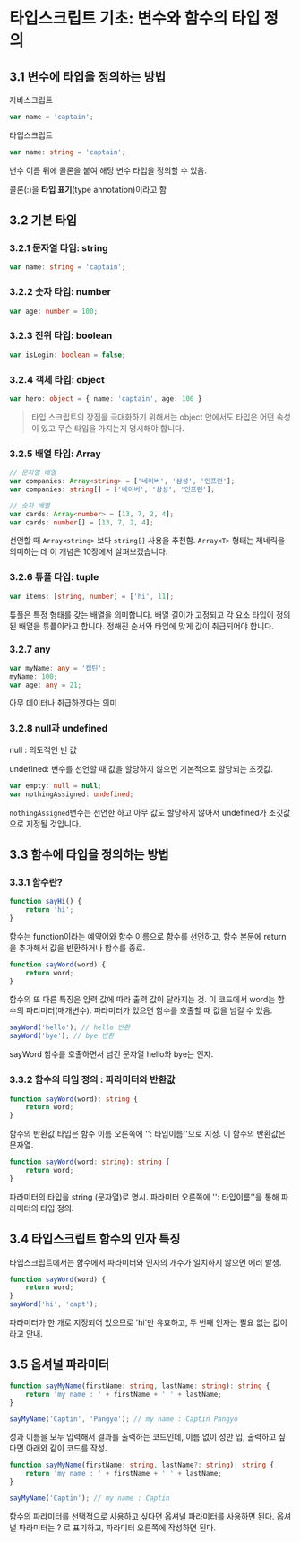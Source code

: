 # 타입스크립트 기초: 변수와 함수의 타입 정의

## 3.1 변수에 타입을 정의하는 방법

자바스크립트

```javascript
var name = 'captain';
```

타입스크립트

```typescript
var name: string = 'captain';
```

변수 이름 뒤에 콜론을 붙여 해당 변수 타입을 정의할 수 있음.

콜론(:)을 **타입 표기**(type annotation)이라고 함



## 3.2 기본 타입

### 3.2.1 문자열 타입: string

```typescript
var name: string = 'captain';
```

### 3.2.2 숫자 타입: number

```typescript
var age: number = 100;
```

### 3.2.3 진위 타입: boolean

```typescript
var isLogin: boolean = false;
```

### 3.2.4 객체 타입: object

```typescript
var hero: object = { name: 'captain', age: 100 }
```

> 타입 스크립트의 장점을 극대화하기 위해서는 object 안에서도 타입은 어떤 속성이 있고 무슨 타입을 가지는지 명시해야 합니다. 

### 3.2.5 배열 타입: Array

```typescript
// 문자열 배열
var companies: Array<string> = ['네이버', '삼성', '인프런'];
var companies: string[] = ['네이버', '삼성', '인프런'];

// 숫자 배열
var cards: Array<number> = [13, 7, 2, 4];
var cards: number[] = [13, 7, 2, 4];
```

선언할 때 `Array<string>` 보다 `string[]` 사용을 추천함. `Array<T>` 형태는 제네릭을 의미하는 데 이 개념은 10장에서 살펴보겠습니다.

### 3.2.6 튜플 타입: tuple

```typescript
var items: [string, number] = ['hi', 11];
```

튜플은 특정 형태를 갖는 배열을 의미합니다. 배열 길이가 고정되고 각 요소 타입이 정의된 배열을 튜플이라고 합니다. 정해진 순서와 타입에 맞게 값이 취급되어야 합니다.

### 3.2.7 any

```typescript
var myName: any = '캡틴';
myName: 100;
var age: any = 21;
```

아무 데이터나 취급하겠다는 의미

### 3.2.8 null과 undefined

null : 의도적인 빈 값

undefined: 변수를 선언할 때 값을 할당하지 않으면 기본적으로 할당되는 초깃값. 

```typescript
var empty: null = null;
var nothingAssigned: undefined;
```

`nothingAssigned`변수는 선언한 하고 아무 값도 할당하지 않아서 undefined가 초깃값으로 지정될 것입니다. 

## 3.3 함수에 타입을 정의하는 방법

### 3.3.1 함수란?

```typescript
function sayHi() {
    return 'hi';
}
```

함수는 function이라는 예약어와 함수 이름으로 함수를 선언하고, 함수 본문에 return을 추가해서 값을 반환하거나 함수를 종료.



```typescript
function sayWord(word) {
    return word;
}
```

함수의 또 다른 특징은 입력 값에 따라 출력 값이 달라지는 것. 이 코드에서 word는 함수의 파리미터(매개변수). 파라미터가 있으면 함수를 호출할 때 값을 넘길 수 있음.



```typescript
sayWord('hello'); // hello 반환
sayWord('bye'); // bye 반환
```

sayWord 함수를 호출하면서 넘긴 문자열 hello와 bye는 인자.



### 3.3.2 함수의 타입 정의 : 파라미터와 반환값

```typescript
function sayWord(word): string {
    return word;
}
```

함수의 반환값 타입은 함수 이름 오른쪽에 '': 타입이름''으로 지정. 이 함수의 반환값은 문자열.



```typescript
function sayWord(word: string): string {
    return word;
}
```

파라미터의 타입을 string (문자열)로 명시. 파라미터 오른쪽에 '': 타입이름''을 통해 파라미터의 타입 정의.



## 3.4 타입스크립트 함수의 인자 특징

타입스크립트에서는 함수에서 파라미터와 인자의 개수가 일치하지 않으면 에러 발생.

```typescript
function sayWord(word) {
    return word;
}
sayWord('hi', 'capt');
```

파라미터가 한 개로 지정되어 있으므로 'hi'만 유효하고, 두 번째 인자는 필요 없는 값이라고 안내.



## 3.5 옵셔널 파라미터

```typescript
function sayMyName(firstName: string, lastName: string): string {
    return 'my name : ' + firstName + ' ' + lastName;
}

sayMyName('Captin', 'Pangyo'); // my name : Captin Pangyo
```

성과 이름을 모두 입력해서 결과를 출력하는 코드인데, 이름 없이 성만 입, 출력하고 싶다면 아래와 같이 코드를 작성.

```typescript
function sayMyName(firstName: string, lastName?: string): string {
    return 'my name : ' + firstName + ' ' + lastName;
}

sayMyName('Captin'); // my name : Captin
```

함수의 파라미터를 선택적으로 사용하고 싶다면 옵셔널 파라미터를 사용하면 된다. 옵셔널 파라미터는 ? 로 표기하고, 파라미터 오른쪽에 작성하면 된다.